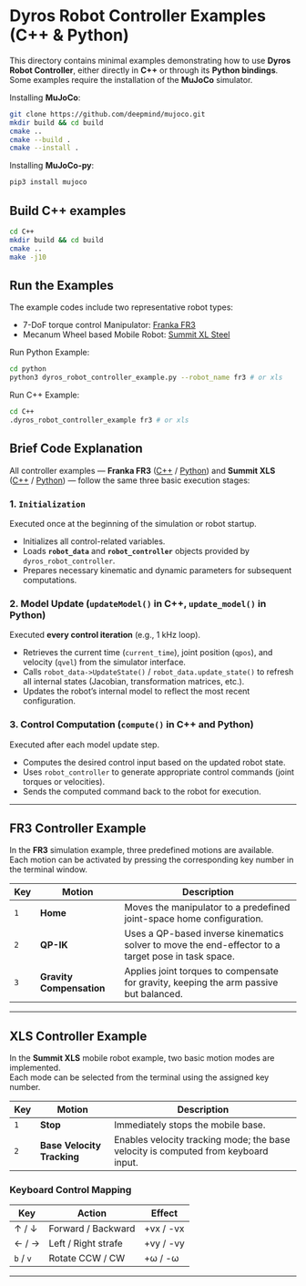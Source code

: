 # Dyros Robot Controller Examples (C++ & Python)

This directory contains minimal examples demonstrating how to use **Dyros Robot Controller**, either directly in **C++** or through its **Python bindings**.
Some examples require the installation of the **MuJoCo** simulator.

Installing **MuJoCo**:
```bash
git clone https://github.com/deepmind/mujoco.git
mkdir build && cd build
cmake ..
cmake --build .
cmake --install .
```

Installing **MuJoCo-py**:
```bash
pip3 install mujoco
```

## Build C++ examples
```bash
cd C++
mkdir build && cd build
cmake ..
make -j10
```

## Run the Examples
The example codes include two representative robot types:
- 7-DoF torque control Manipulator: [Franka FR3](https://franka.de/franka-research-3)
- Mecanum Wheel based Mobile Robot: [Summit XL Steel](https://robotnik.eu/products/mobile-robots/rb-kairos-2/)

Run Python Example:
```bash
cd python
python3 dyros_robot_controller_example.py --robot_name fr3 # or xls
```

Run C++ Example:
```bash
cd C++
.dyros_robot_controller_example fr3 # or xls
```
## Brief Code Explanation

All controller examples — **Franka FR3** ([C++](C++/src/fr3_controller.cpp) / [Python](python/fr3_controller.py)) and **Summit XLS** ([C++](C++/src/xls_controller.cpp) / [Python](python/xls_controller.py)) — follow the same three basic execution stages:

### 1. `Initialization`
Executed once at the beginning of the simulation or robot startup.  
- Initializes all control-related variables.  
- Loads **`robot_data`** and **`robot_controller`** objects provided by `dyros_robot_controller`.  
- Prepares necessary kinematic and dynamic parameters for subsequent computations.

### 2. Model Update (`updateModel()` in C++, `update_model()` in Python)
Executed **every control iteration** (e.g., 1 kHz loop).  
- Retrieves the current time (`current_time`), joint position (`qpos`), and velocity (`qvel`) from the simulator interface.  
- Calls `robot_data->UpdateState()` / `robot_data.update_state()` to refresh all internal states (Jacobian, transformation matrices, etc.).  
- Updates the robot’s internal model to reflect the most recent configuration.

### 3. Control Computation (`compute()` in C++ and Python)
Executed after each model update step.  
- Computes the desired control input based on the updated robot state.  
- Uses `robot_controller` to generate appropriate control commands (joint torques or velocities).  
- Sends the computed command back to the robot for execution.

---

## FR3 Controller Example

In the **FR3** simulation example, three predefined motions are available.  
Each motion can be activated by pressing the corresponding key number in the terminal window.

| Key | Motion | Description |
|-----|---------|-------------|
| `1` | **Home** | Moves the manipulator to a predefined joint-space home configuration. |
| `2` | **QP-IK** | Uses a QP-based inverse kinematics solver to move the end-effector to a target pose in task space. |
| `3` | **Gravity Compensation** | Applies joint torques to compensate for gravity, keeping the arm passive but balanced. |

---

## XLS Controller Example

In the **Summit XLS** mobile robot example, two basic motion modes are implemented.  
Each mode can be selected from the terminal using the assigned key number.

| Key | Motion | Description |
|-----|---------|-------------|
| `1` | **Stop** | Immediately stops the mobile base. |
| `2` | **Base Velocity Tracking** | Enables velocity tracking mode; the base velocity is computed from keyboard input. |

### Keyboard Control Mapping
| Key | Action | Effect |
|------|---------|--------|
| ↑ / ↓ | Forward / Backward | +vx / -vx |
| ← / → | Left / Right strafe | +vy / -vy |
| `b` / `v` | Rotate CCW / CW | +ω / -ω |

---
